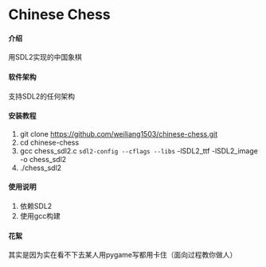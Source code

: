# Chinese Chess

#### 介绍
用SDL2实现的中国象棋

#### 软件架构
支持SDL2的任何架构


#### 安装教程

1.  git clone https://github.com/weiliang1503/chinese-chess.git
2.  cd chinese-chess
3.  gcc chess_sdl2.c `sdl2-config --cflags --libs` -lSDL2_ttf -lSDL2_image -o chess_sdl2
4.  ./chess_sdl2

#### 使用说明

1.  依赖SDL2
2.  使用gcc构建

#### 花絮

其实是因为实在看不下去某人用pygame写都用卡住（面向过程教你做人）
